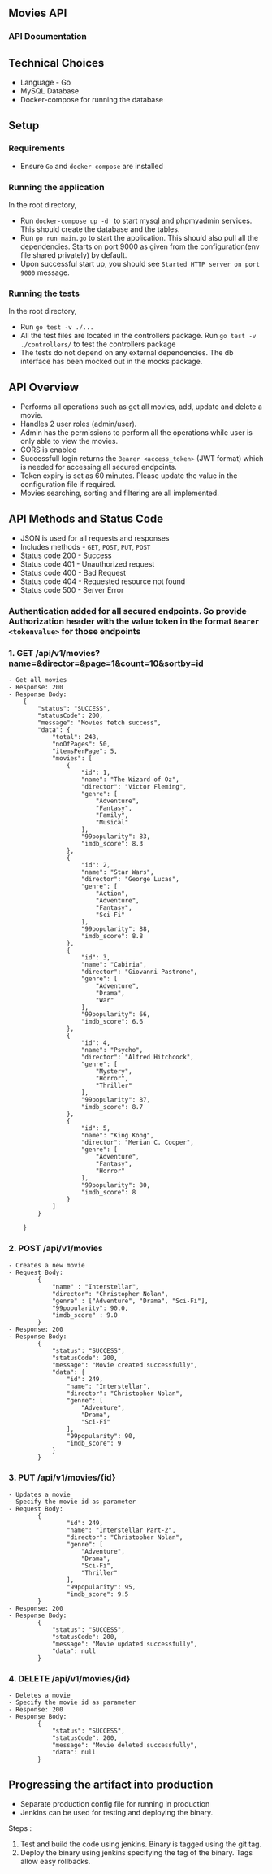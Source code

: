 ## Movies API

### API Documentation

## Technical Choices

- Language - Go
- MySQL Database
- Docker-compose for running the database

## Setup

### Requirements

- Ensure `Go` and `docker-compose` are installed

### Running the application

In the root directory,

- Run `docker-compose up -d ` to start mysql and phpmyadmin services. This should create the database and the tables.
- Run `go run main.go` to start the application. This should also pull all the dependencies. Starts on port 9000 as given from the configuration(env file shared privately) by default.
- Upon successful start up, you should see `Started HTTP server on port 9000` message.

### Running the tests

In the root directory,

- Run `go test -v ./...`
- All the test files are located in the controllers package. Run `go test -v ./controllers/` to test the controllers package
- The tests do not depend on any external dependencies. The db interface has been mocked out in the mocks package.

## API Overview

- Performs all operations such as get all movies, add, update and delete a movie.
- Handles 2 user roles (admin/user).
- Admin has the permissions to perform all the operations while user is only able to view the movies.
- CORS is enabled
- Successfull login returns the `Bearer <access_token>` (JWT format) which is needed for accessing all secured endpoints.
- Token expiry is set as 60 minutes. Please update the value in the configuration file if required.
- Movies searching, sorting and filtering are all implemented.

## API Methods and Status Code

- JSON is used for all requests and responses
- Includes methods - `GET`, `POST`, `PUT`, `POST`
- Status code 200 - Success
- Status code 401 - Unauthorized request
- Status code 400 - Bad Request
- Status code 404 - Requested resource not found
- Status code 500 - Server Error

### Authentication added for all secured endpoints. So provide Authorization header with the value token in the format `Bearer <tokenvalue>` for those endpoints

### 1. GET /api/v1/movies?name=&director=&page=1&count=10&sortby=id

    - Get all movies
    - Response: 200
    - Response Body:
        {
            "status": "SUCCESS",
            "statusCode": 200,
            "message": "Movies fetch success",
            "data": {
                "total": 248,
                "noOfPages": 50,
                "itemsPerPage": 5,
                "movies": [
                    {
                        "id": 1,
                        "name": "The Wizard of Oz",
                        "director": "Victor Fleming",
                        "genre": [
                            "Adventure",
                            "Fantasy",
                            "Family",
                            "Musical"
                        ],
                        "99popularity": 83,
                        "imdb_score": 8.3
                    },
                    {
                        "id": 2,
                        "name": "Star Wars",
                        "director": "George Lucas",
                        "genre": [
                            "Action",
                            "Adventure",
                            "Fantasy",
                            "Sci-Fi"
                        ],
                        "99popularity": 88,
                        "imdb_score": 8.8
                    },
                    {
                        "id": 3,
                        "name": "Cabiria",
                        "director": "Giovanni Pastrone",
                        "genre": [
                            "Adventure",
                            "Drama",
                            "War"
                        ],
                        "99popularity": 66,
                        "imdb_score": 6.6
                    },
                    {
                        "id": 4,
                        "name": "Psycho",
                        "director": "Alfred Hitchcock",
                        "genre": [
                            "Mystery",
                            "Horror",
                            "Thriller"
                        ],
                        "99popularity": 87,
                        "imdb_score": 8.7
                    },
                    {
                        "id": 5,
                        "name": "King Kong",
                        "director": "Merian C. Cooper",
                        "genre": [
                            "Adventure",
                            "Fantasy",
                            "Horror"
                        ],
                        "99popularity": 80,
                        "imdb_score": 8
                    }
                ]
            }

        }

### 2. POST /api/v1/movies

    - Creates a new movie
    - Request Body:
            {
                "name" : "Interstellar",
                "director": "Christopher Nolan",
                "genre" : ["Adventure", "Drama", "Sci-Fi"],
                "99popularity": 90.0,
                "imdb_score" : 9.0
            }
    - Response: 200
    - Response Body:
            {
                "status": "SUCCESS",
                "statusCode": 200,
                "message": "Movie created successfully",
                "data": {
                    "id": 249,
                    "name": "Interstellar",
                    "director": "Christopher Nolan",
                    "genre": [
                        "Adventure",
                        "Drama",
                        "Sci-Fi"
                    ],
                    "99popularity": 90,
                    "imdb_score": 9
                }
            }

### 3. PUT /api/v1/movies/{id}

    - Updates a movie
    - Specify the movie id as parameter
    - Request Body:
            {
                    "id": 249,
                    "name": "Interstellar Part-2",
                    "director": "Christopher Nolan",
                    "genre": [
                        "Adventure",
                        "Drama",
                        "Sci-Fi",
                        "Thriller"
                    ],
                    "99popularity": 95,
                    "imdb_score": 9.5
            }
    - Response: 200
    - Response Body:
            {
                "status": "SUCCESS",
                "statusCode": 200,
                "message": "Movie updated successfully",
                "data": null
            }

### 4. DELETE /api/v1/movies/{id}

    - Deletes a movie
    - Specify the movie id as parameter
    - Response: 200
    - Response Body:
            {
                "status": "SUCCESS",
                "statusCode": 200,
                "message": "Movie deleted successfully",
                "data": null
            }

## Progressing the artifact into production

- Separate production config file for running in production
- Jenkins can be used for testing and deploying the binary.

Steps :

1. Test and build the code using jenkins. Binary is tagged using the git tag.
2. Deploy the binary using jenkins specifying the tag of the binary. Tags allow easy rollbacks.
